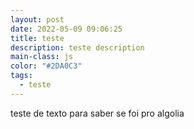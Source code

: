 ```yaml
---
layout: post
date: 2022-05-09 09:06:25
title: teste
description: teste description
main-class: js
color: "#2DA0C3"
tags:
  - teste
---
```

teste de texto para saber se foi pro algolia